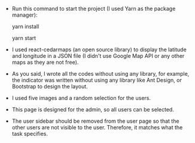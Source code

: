 - Run this command to start the project (I used Yarn as the package manager): 
 
    yarn install 
    
    yarn start

- I used react-cedarmaps (an open source library) to display the latitude and longitude in a JSON file (I didn't  use Google Map API or any other maps as they are not free).
- As you said, I wrote all the codes without using any library, for example, the indicator was written without using any library like Ant Design, or Bootstrap to design the layout.

- I used five images and a random selection for the users.

- This page is designed for the admin, so all users can be selected.
  
- The user sidebar should be removed from the user page so that the other users are not visible to the user.  Therefore, it matches what the task specifies.
